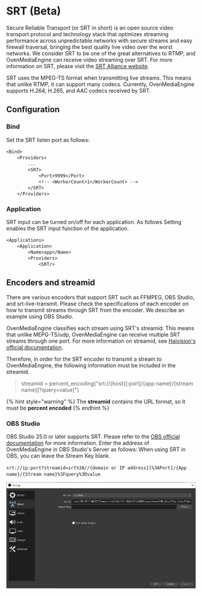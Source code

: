 # SRT \(Beta\)

Secure Reliable Transport \(or SRT in short\) is an open source video transport protocol and technology stack that optimizes streaming performance across unpredictable networks with secure streams and easy firewall traversal, bringing the best quality live video over the worst networks. We consider SRT to be one of the great alternatives to RTMP, and OvenMediaEngine can receive video streaming over SRT. For more information on SRT, please visit the [SRT Alliance website](https://www.srtalliance.org/).

SRT uses the MPEG-TS format when transmitting live streams. This means that unlike RTMP, it can support many codecs. Currently, OvenMediaEngine supports H.264, H.265, and AAC codecs received by SRT.

## Configuration

### Bind

Set the SRT listen port as follows:

```markup
<Bind>
	<Providers>
		...
		<SRT>
			<Port>9999</Port>
			<!-- <WorkerCount>1</WorkerCount> -->
		</SRT>
	</Providers>
```

### Application

SRT input can be turned on/off for each application. As follows Setting  enables the SRT input function of the application.

```markup
<Applications>
	<Application>
		<Name>app</Name>
		<Providers>
			<SRT/>
```

## Encoders and streamid

There are various encoders that support SRT such as FFMPEG, OBS Studio, and srt-live-transmit. Please check the specifications of each encoder on how to transmit streams through SRT from the encoder. We describe an example using OBS Studio.

OvenMediaEngine classifies each stream using SRT's streamid. This means that unlike MEPG-TS/udp, OvenMediaEngine can receive multiple SRT streams through one port. For more information on streamid, see [Haivision's official documentation](https://github.com/Haivision/srt/blob/master/docs/features/access-control.md).

Therefore, in order for the SRT encoder to transmit a stream to OvenMediaEngine, the following information must be included in the streamid.

> streamid = percent\_encoding\("srt://{host}\[:port\]/{app name}/{stream name}\[?query=value\]"\)

{% hint style="warning" %}
The **streamid** contains the URL format, so it must be **percent encoded**
{% endhint %}

### OBS Studio

OBS Studio 25.0 or later supports SRT. Please refer to the [OBS official documentation](https://obsproject.com/wiki/Streaming-With-SRT-Protocol) for more information. Enter the address of OvenMediaEngine in OBS Studio's Server as follows: When using SRT in OBS, you can leave the Stream Key blank.

`srt://ip:port?streamid=srt%3A//{domain or IP address}[%3APort]/{App name}/{Stream name}%3Fquery%3Dvalue`

![](../.gitbook/assets/image%20%2821%29.png)

